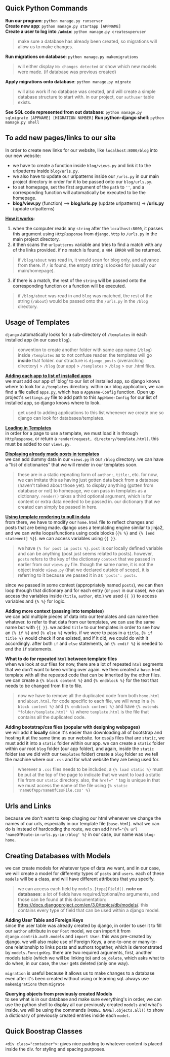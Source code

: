 ## Quick Python Commands  
**Run our program**: `python manage.py runserver`  
**Create new app**: `python manage.py startapp [APPNAME]`  
**Create a user to log into `/admin`**: `python manage.py createsuperuser`  
> make sure a database has already been created, so migrations will allow us to make changes.  

**Run migrations on database**: `python manage.py makemigrations`
> will either display `No changes detected` or show which new models were made. (if database was previous created)  

**Apply migrations onto database**: `python manage.py migrate`  
> will also work if no database was created, and will create a simple database structure to start with. in our project, our `authuser` table exists.

**See SQL code represented from out database**: `python manage.py sqlmigrate [APPNAME] [MIGRATION NUMBER]` 
**Run python-django shell**: `python manage.py shell`


## To add new pages/links to our site
In order to create new links for our website, like `localhost:8000/blog` into our new website:  
- we have to create a function inside `blog/views.py` and link it to the urlpatterns inside `blog/urls.py`.
- we also have to update our urlpatterns inside our `/urls.py` in our main project directory in order for it to be passed onto our `blog/urls.py`.
- to set homepage, set the first argument of the `path` to `''`, and a corresponding function will automatically be executed to be the homepage.
- **blog/view.py** (function) --> **blog/urls.py** (update urlpatterns) -> **/urls.py** (update urlpatterns) 

**<ins>How it works</ins>:**  
1. when the computer reads any `string` after the `localhost:8000`, it passes this argument using `HttpResponse` from `django.http` to `/urls.py` in the main project directory.
2. it then scans the `urlpatterns` variable and tries to find a match with any of the links provided. if no match is found, a `404 ERROR` will be returned.
> if `/blog/about` was read in, it would scan for blog only, and advance from there. if `/` is found, the empty string is looked for (usually our main/homepage).
3. if there is a match, the rest of the `string` will be passed onto the corresponding function or a function will be executed. 
> if `/blog/about` was read in and `blog` was matched, the rest of the string (`/about`) would be passed onto the `/urls.py` in the `/blog` directory.  

## Usage of Templates  

`django` automatically looks for a sub-directory of `/templates` in each installed app (in our case `blog`).
> convention to create another folder with same app name (`/blog`) inside `/templates` as to not confuse reader. the templates will go **inside** that folder. our structure is `django_posts` (overarching directory) > `/blog` (our app) > `/templates` > `/blog` > our .html files.

**<ins>Adding each app to list of installed apps</ins>**  
we must add our app of 'blog' to our list of installed app, so django knows where to look for a `/templates` directory. within our blog application, we can find a file called `apps.py`, which has a `AppName-Config` function. Open up project's `settings.py` file to add path to this `AppName-Config` for our list of installed app, so django knows where to look. 
> get used to adding applications to this list whenever we create one so django can look for databases/templates.

**<ins>Loading in Templates</ins>**  
in order for a page to use a template, we must load it in through `HttpResponse`, or return a `render(request, directory/template.html)`. this must be added to our `views.py`. 

**<ins>Displaying already made posts in templates</ins>**  
we can add dummy data in our `views.py` in our `/blog` directory. we can have a "list of dictionaries" that we will render in our templates soon. 
> these are in a static repeating form of `author:`, `title:`, etc. for now, we can imitate this as having just gotten data back from a database (haven't talked about those yet).
to display anything (gotten from database or not) to homepage, we can pass in templates as a dictionary. `render()` takes a third optional argument, which is for content or extra data needed to be passed in. our dictionary that we created can simply be passed in here.  

**<ins>Using template rendering to pull in data</ins>**  
from there, we have to modify our `home.html` file to reflect changes and posts that are being made. django uses a templating engine similar to jinja2, and we can write loops/functions using code blocks (`{% %}` and `{% [end statement] %}`). we can access variables using `{{ }}`.
> we have `{% for post in posts %}`. `post` is our locally defined variable and can be anything (post just seems related to posts). however, `posts` refers to the key of the dictionary `context` that we passed in earlier from our `views.py` file. though the same name, it is not the object inside `views.py` (that we declared outside of scope), it is referring to it because we passed it in as `'posts': posts`.

since we passed in some context (appropriately named `posts`), we can then loop through that dictionary and for each entry (or `post` in our case), we can access the variables inside (`title`, `author`, etc.) we used `{{ }}` to access variables and `{% %}` for logic. 

**Adding more context (passing into templates)**  
we can add multiple pieces of data into our templates and can name then whatever. to refer to that data from our templates, we can use the same name but with `{{ }}`. we added `title` to our templates in order to see how an `{% if %}` and `{% else %}` works. if we were to pass in a `title`, `{% if title %}` would check if one existed, and if it did, we could do with it accordingly. after both `if` and `else` statements, an `{% endif %}` is needed to end the `if` statements.

**What to do for repeated `html` between template files**  
when we look at our files for now, there are a lot of repeated `html` segments that we don't want to keeo writing over again. we then created a `base.html` template with all the repeated code that can be inherited by the other files. we can create a `{% block content %}` and `{% endblock %}` for the text that needs to be changed from file to file. 
> now we have to remove all the duplicated code from both `home.html` and `about.html`. for code specific to each file, we will wrap in a `{% block content %}` and `{% endblock content %}` and have `{% extends "folder/template.html" %}` where `template.html` is the file that contains all the duplicated code. 

**Adding bootstrap/css files (popular with designing webpages)**  
we will add it __locally__ since it's easier than downloading all of bootstrap and hosting it at the same time as our website. for css/js files that are `static`, we must add it into a `static` folder within our app. we can create a `static` folder within our root `blog` folder (our app folder), and again, inside the `static` folder (as we did with our `templates` folder) create a `blog` folder so we tell the machine where our `.css` and for what website they are being used for. 
> wherever a `.css` files needs to be included, a `{% load static %}` must be put at the top of the page to indicate that we want to load a static file from our `static` directory. also, the `href=" "` tag is unique in that we must access the name of the file using `{% static 'nameOfApp/nameOfCssFile.css' %}`

## Urls and Links  
because we don't want to keep chaging our html whenever we change the names of our urls, especially in our template file (`base.html`). what we can do is instead of hardcoding the route, we can add `href="{% url 'nameOfRoute-in-urls.py-in-/blog' %}` in our case, our name was `blog-home`. 

## Creating Databases with Models  
we can create models for whatever type of data we want, and in our case, we will create a model for differenty types of `posts` and `users`. each of these `models` will be a class, and will have different attributes that you specify. 
> we can access each field by `models.[type]Field()`.
**note on databases**: a lot of fields have required/optional/no arguments, and those can be found at this documentation: https://docs.djangoproject.com/en/3.0/topics/db/models/. this contains every type of field that can be used within a django model.

**Adding User Table and Foreign Keys**  
since the user table was already created by django, in order to user it to fill our `author` attribute in our `Post` model, we can import it from `django.contrib.auth.models` and `import User`. this was pre-created by django. we will also make use of Foreign Keys, a one-to-one or many-to-one relationship to links posts and authors together, which is demonstrated by `models.ForeignKey`. there are two required arguments, first, another models table (which we will be linking to) and `on_delete`, which asks what to do when, in our case, the `User` gets deleted (only one way).  

`migration` is useful because it allows us to make changes to a database even after it's been created without using or learning sql. always use `makemigrations` then `migrate`

**Querying objects from previously created Models**  
to see what is in our database and make sure everything's in order, we can use the python shell to display all our previously created `models` and what's inside. we will be using the commands `[MODEL NAME].objects.all()` to show a dictionary of previously created entries inside each `model`.

## Quick Boostrap Classes  
`<div class="container">`: gives nice padding to whatever content is placed inside the div. for styling and spacing purposes. 